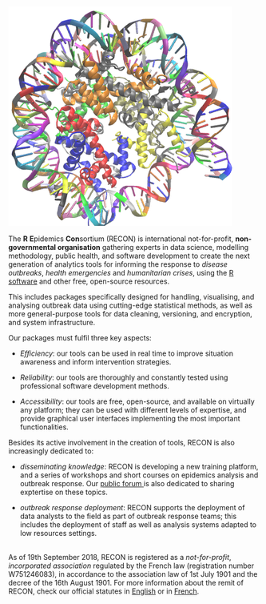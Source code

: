 ---
---

<img src="/img/3mgp.png" title="RECON logo" alt="RECON logo" />

The **R** **E**pidemics **Con**sortium (RECON) is international
not-for-profit, **non-governmental organisation** gathering experts in data
science, modelling methodology, public health, and software development to
create the next generation of analytics tools for informing the response
to *disease outbreaks*, *health emergencies* and *humanitarian crises*, 
using the [R software](https://www.r-project.org/) and other free, 
open-source resources.

This includes packages specifically designed for handling, visualising, and
analysing outbreak data using cutting-edge statistical methods, as well as more
general-purpose tools for data cleaning, versioning, and encryption, and system
infrastructure.

Our packages must fulfil three key aspects:

- *Efficiency*: our tools can be used in real time to improve situation
  awareness and inform intervention strategies.

- *Reliability*: our tools are thoroughly and constantly tested using
  professional software development methods.

- *Accessibility*: our tools are free, open-source, and available on virtually
  any platform; they can be used with different levels of expertise, and provide
  graphical user interfaces implementing the most important functionalities.

Besides its active involvement in the creation of tools, RECON is also
increasingly dedicated to:

- *disseminating knowledge*: RECON is developing a new training platform, and a
   series of workshops and short courses on epidemics analysis and outbreak
   response. Our [public forum ](/forum) is also dedicated to sharing exptertise
   on these topics.

- *outbreak response deployment*: RECON supports the deployment of data analysts
   to the field as part of outbreak response teams; this includes the deployment
   of staff as well as analysis systems adapted to low resources settings.


<br> As of 19th September 2018, RECON is registered as a *not-for-profit*,
*incorporated association* regulated by the French law (registration number
W751246083), in accordance to the association law of 1st July 1901 and the
decree of the 16th August 1901. For more information about the remit of RECON,
check our official statutes in [English](documents/statutes_en_1.1.pdf) or in
[French](documents/statutes_fr_1.1.pdf).

